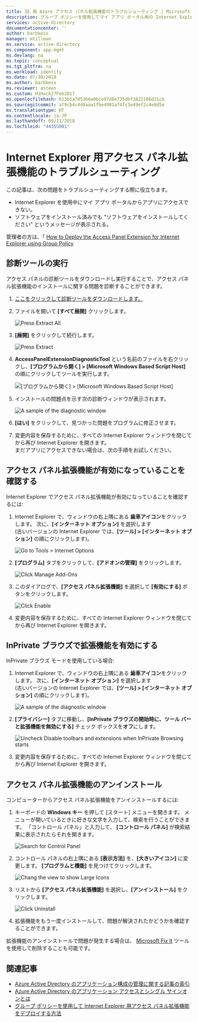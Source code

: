 ```yaml
---
title: IE 用 Azure アクセス パネル拡張機能のトラブルシューティング | Microsoft Docs
description: グループ ポリシーを使用してマイ アプリ ポータル用の Internet Explorer アドオンをデプロイする方法。
services: active-directory
documentationcenter: ''
author: barbkess
manager: mtillman
ms.service: active-directory
ms.component: app-mgmt
ms.devlang: na
ms.topic: conceptual
ms.tgt_pltfrm: na
ms.workload: identity
ms.date: 07/30/2018
ms.author: barbkess
ms.reviewer: asteen
ms.custom: H1Hack27Feb2017
ms.openlocfilehash: b13b5a7d5366a0bce97d8e735dbf3822186d21cb
ms.sourcegitcommit: af9cb4c4d9aaa1fbe4901af4fc3e49ef2c4e8d5e
ms.translationtype: HT
ms.contentlocale: ja-JP
ms.lasthandoff: 09/11/2018
ms.locfileid: "44355801"
---
```

# <a name="troubleshooting-the-access-panel-extension-for-internet-explorer"></a>Internet Explorer 用アクセス パネル拡張機能のトラブルシューティング
この記事は、次の問題をトラブルシューティングする際に役立ちます。

* Internet Explorer を使用中にマイ アプリ ポータルからアプリにアクセスできない。
* ソフトウェアをインストール済みでも "ソフトウェアをインストールしてください" というメッセージが表示される。

管理者の方は、「 [How to Deploy the Access Panel Extension for Internet Explorer using Group Policy](deploy-access-panel-browser-extension.md)

## <a name="run-the-diagnostic-tool"></a>診断ツールの実行
アクセス パネルの診断ツールをダウンロードし実行することで、アクセス パネル拡張機能のインストールに関する問題を診断することができます。

1. [ここをクリックして診断ツールをダウンロードします。](https://account.activedirectory.windowsazure.com/applications/AccessPanelExtensionDiagnosticTool/AccessPanelExtensionDiagnosticTool.zip)
2. ファイルを開いて **[すべて展開]** クリックします。
   
    ![Press Extract All](./media/manage-access-panel-browser-extension/extract1.png)
3. **[展開]** をクリックして続行します。
   
    ![Press Extract](./media/manage-access-panel-browser-extension/extract2.png)
4. **AccessPanelExtensionDiagnosticTool** という名前のファイルを右クリックし、**[プログラムから開く] > [Microsoft Windows Based Script Host]** の順にクリックしてツールを実行します。
   
    ![[プログラムから開く] > [Microsoft Windows Based Script Host]](./media/manage-access-panel-browser-extension/open_tool.png)
5. インストールの問題点を示す次の診断ウィンドウが表示されます。
   
    ![A sample of the diagnostic window](./media/manage-access-panel-browser-extension/tool_preview.png)
6. **[はい]** をクリックして、見つかった問題をプログラムに修正させます。
7. 変更内容を保存するために、すべての Internet Explorer ウィンドウを閉じてから再び Internet Explorer を開きます。<br />まだアプリにアクセスできない場合は、次の手順をお試しください。

## <a name="check-that-the-access-panel-extension-is-enabled"></a>アクセス パネル拡張機能が有効になっていることを確認する
Internet Explorer でアクセス パネル拡張機能が有効になっていることを確認するには:

1. Internet Explorer で、ウィンドウの右上隅にある **歯車アイコン**をクリックします。 次に、**[インターネット オプション]** を選択します <br />(古いバージョンの Internet Explorer では、**[ツール] > [インターネット オプション]** の順にクリックします)。
   
    ![Go to Tools > Internet Options](./media/manage-access-panel-browser-extension/internetoptions.png)
2. **[プログラム]** タブをクリックして、**[アドオンの管理]** をクリックします。
   
    ![Click Manage Add-Ons](./media/manage-access-panel-browser-extension/internetoptions_programs.png)
3. このダイアログで、**[アクセス パネル拡張機能]** を選択して **[有効にする]** ボタンをクリックします。
   
    ![Click Enable](./media/manage-access-panel-browser-extension/enableaddon.png)
4. 変更内容を保存するために、すべての Internet Explorer ウィンドウを閉じてから再び Internet Explorer を開きます。

## <a name="enable-extensions-for-inprivate-browsing"></a>InPrivate ブラウズで拡張機能を有効にする
InPrivate ブラウズ モードを使用している場合:

1. Internet Explorer で、ウィンドウの右上隅にある **歯車アイコン**をクリックします。 次に、**[インターネット オプション]** を選択します <br />(古いバージョンの Internet Explorer では、**[ツール] > [インターネット オプション]** の順にクリックします)。
   
    ![A sample of the diagnostic window](./media/manage-access-panel-browser-extension/inprivateoptions.png)
2. **[プライバシー]** タブに移動し、**[InPrivate ブラウズの開始時に、ツール バーと拡張機能を無効にする]** チェック ボックスを**オフ**にします。</p>
   
    ![Uncheck Disable toolbars and extensions when InPrivate Browsing starts](./media/manage-access-panel-browser-extension/enabletoolbars.png)
3. 変更内容を保存するために、すべての Internet Explorer ウィンドウを閉じてから再び Internet Explorer を開きます。

## <a name="uninstall-the-access-panel-extension"></a>アクセス パネル拡張機能のアンインストール
コンピューターからアクセス パネル拡張機能をアンインストールするには:

1. キーボードの **Windows キー** を押して [スタート] メニューを開きます。 メニューが開いているときに好きな文字を入力して、検索を行うことができます。 「コントロール パネル」と入力して、 **[コントロール パネル]** が検索結果に表示されたらそれを開きます。
   
    ![Search for Control Panel](./media/manage-access-panel-browser-extension/search_sm.png)
2. コントロール パネルの右上隅にある **[表示方法]** を、**[大きいアイコン]** に変更します。 **[プログラムと機能]** を見つけてクリックします。
   
    ![Chang the view to show Large Icons](./media/manage-access-panel-browser-extension/control_panel.png)
3. リストから **[アクセス パネル拡張機能]** を選択し、**[アンインストール]** をクリックします。
   
    ![Click Uninstall](./media/manage-access-panel-browser-extension/uninstall.png)
4. 拡張機能をもう一度インストールして、問題が解決されたかどうかを確認することができます。

拡張機能のアンインストールで問題が発生する場合は、 [Microsoft Fix It](https://go.microsoft.com/?linkid=9779673) ツールを使用して削除することも可能です。

## <a name="related-articles"></a>関連記事
* [Azure Active Directory のアプリケーション構成の管理に関する記事の索引](../active-directory-apps-index.md)
* [Azure Active Directory のアプリケーション アクセスとシングル サインオンとは](what-is-single-sign-on.md)
* [グループ ポリシーを使用して Internet Explorer 用アクセス パネル拡張機能をデプロイする方法](deploy-access-panel-browser-extension.md)

